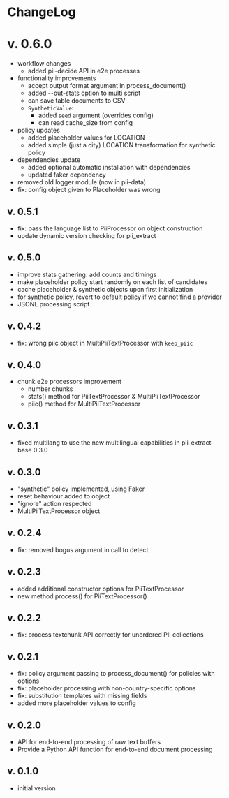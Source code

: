 # ChangeLog

# v. 0.6.0
 * workflow changes
     - added pii-decide API in e2e processes
 * functionality improvements
    - accept output format argument in process_document()
    - added --out-stats option to multi script
    - can save table documents to CSV
    - `SyntheticValue`:
       - added `seed` argument (overrides config)
	   - can read cache_size from config
 * policy updates
    - added placeholder values for LOCATION
    - added simple (just a city) LOCATION transformation for synthetic policy
 * dependencies update
     - added optional automatic installation with dependencies
	 - updated faker dependency
 * removed old logger module (now in pii-data)
 * fix: config object given to Placeholder was wrong

## v. 0.5.1
 * fix: pass the language list to PiiProcessor on object construction
 * update dynamic version checking for pii_extract

## v. 0.5.0
 * improve stats gathering: add counts and timings
 * make placeholder policy start randomly on each list of candidates
 * cache placeholder & synthetic objects upon first initialization
 * for synthetic policy, revert to default policy if we cannot find a provider
 * JSONL processing script

## v. 0.4.2
 * fix: wrong piic object in MultiPiiTextProcessor with `keep_piic`

## v. 0.4.0
 * chunk e2e processors improvement
    - number chunks
    - stats() method for PiiTextProcessor & MultiPiiTextProcessor
	- piic() method for MultiPiiTextProcessor

## v. 0.3.1
 * fixed multilang to use the new multilingual capabilities in
   pii-extract-base 0.3.0

## v. 0.3.0
 * "synthetic" policy implemented, using Faker
 * reset behaviour added to object
 * "ignore" action respected
 * MultiPiiTextProcessor object

## v. 0.2.4
 * fix: removed bogus argument in call to detect

## v. 0.2.3
 * added additional constructor options for PiiTextProcessor
 * new method process() for PiiTextProcessor()

## v. 0.2.2
 * fix: process textchunk API correctly for unordered PII collections

## v. 0.2.1
 * fix: policy argument passing to process_document() for policies with options
 * fix: placeholder processing with non-country-specific options
 * fix: substitution templates with missing fields
 * added more placeholder values to config

## v. 0.2.0
 * API for end-to-end processing of raw text buffers
 * Provide a Python API function for end-to-end document processing

## v. 0.1.0
 * initial version
